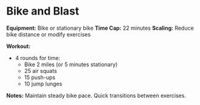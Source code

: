 # Bike and Blast

**Equipment:** Bike or stationary bike
**Time Cap:** 22 minutes
**Scaling:** Reduce bike distance or modify exercises

**Workout:**
- 4 rounds for time:
  - Bike 2 miles (or 5 minutes stationary)
  - 25 air squats
  - 15 push-ups
  - 10 jump lunges

**Notes:**
Maintain steady bike pace. Quick transitions between exercises.
